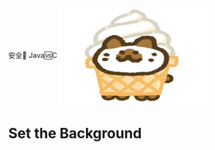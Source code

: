 安全🔐      Java🆚C
<img src="images/IMG_0610.jpeg" width = "300" height = "200" alt="图片名称" align=center />
<html>
<head>
</head>
<body background="images/01.PNG">
    <h1>Set the Background</h1>
</body>
</html>
